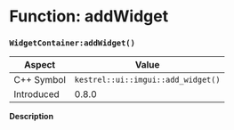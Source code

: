
# Function: addWidget
### `WidgetContainer:addWidget()`

| Aspect | Value |
| --- | --- |
| C++ Symbol | `kestrel::ui::imgui::add_widget()` |
| Introduced | 0.8.0 |

**Description**



